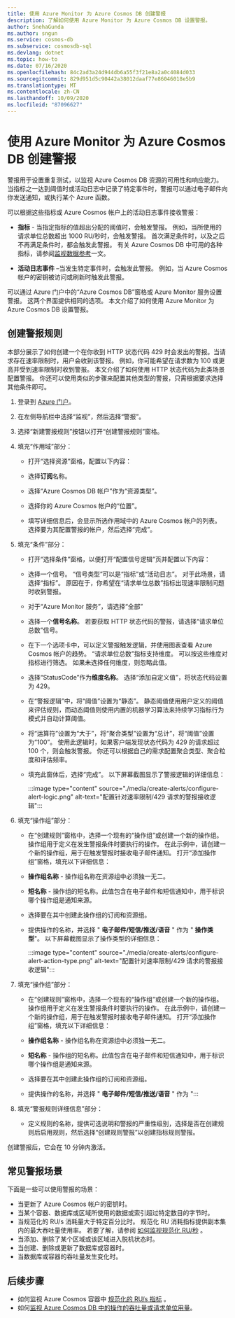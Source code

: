 ```yaml
---
title: 使用 Azure Monitor 为 Azure Cosmos DB 创建警报
description: 了解如何使用 Azure Monitor 为 Azure Cosmos DB 设置警报。
author: SnehaGunda
ms.author: sngun
ms.service: cosmos-db
ms.subservice: cosmosdb-sql
ms.devlang: dotnet
ms.topic: how-to
ms.date: 07/16/2020
ms.openlocfilehash: 84c2ad3a24d944db6a55f3f21e8a2a0c4084d033
ms.sourcegitcommit: 829d951d5c90442a38012daaf77e86046018e5b9
ms.translationtype: MT
ms.contentlocale: zh-CN
ms.lasthandoff: 10/09/2020
ms.locfileid: "87096627"
---
```

# <a name="create-alerts-for-azure-cosmos-db-using-azure-monitor"></a>使用 Azure Monitor 为 Azure Cosmos DB 创建警报

警报用于设置重复测试，以监视 Azure Cosmos DB 资源的可用性和响应能力。 当指标之一达到阈值时或活动日志中记录了特定事件时，警报可以通过电子邮件向你发送通知，或执行某个 Azure 函数。

可以根据这些指标或 Azure Cosmos 帐户上的活动日志事件接收警报：

* **指标** - 当指定指标的值超出分配的阈值时，会触发警报。 例如，当所使用的请求单位总数超出 1000 RU/秒时，会触发警报。 首次满足条件时，以及之后不再满足条件时，都会触发此警报。 有关 Azure Cosmos DB 中可用的各种指标，请参阅[监视数据参考](monitor-cosmos-db-reference.md#metrics)一文。

* **活动日志事件** –当发生特定事件时，会触发此警报。 例如，当 Azure Cosmos 帐户的密钥被访问或刷新时触发此警报。

可以通过 Azure 门户中的“Azure Cosmos DB”窗格或 Azure Monitor 服务设置警报。 这两个界面提供相同的选项。 本文介绍了如何使用 Azure Monitor 为 Azure Cosmos DB 设置警报。

## <a name="create-an-alert-rule"></a>创建警报规则

本部分展示了如何创建一个在你收到 HTTP 状态代码 429 时会发出的警报。当请求存在速率限制时，用户会收到该警报。 例如，你可能希望在请求数为 100 或更高并受到速率限制时收到警报。 本文介绍了如何使用 HTTP 状态代码为此类场景配置警报。 你还可以使用类似的步骤来配置其他类型的警报，只需根据要求选择其他条件即可。

1. 登录到 [Azure 门户](https://portal.azure.com/)。

1. 在左侧导航栏中选择“监视”，然后选择“警报”。 

1. 选择“新建警报规则”按钮以打开“创建警报规则”窗格。  

1. 填充“作用域”部分：

   * 打开“选择资源”窗格，配置以下内容：

   * 选择**订阅**名称。

   * 选择“Azure Cosmos DB 帐户”作为“资源类型”。 

   * 选择你的 Azure Cosmos 帐户的“位置”。

   * 填写详细信息后，会显示所选作用域中的 Azure Cosmos 帐户的列表。 选择要为其配置警报的帐户，然后选择“完成”。

1. 填充“条件”部分：

   * 打开“选择条件”窗格，以便打开“配置信号逻辑”页并配置以下内容： 

   * 选择一个信号。 “信号类型”可以是“指标”或“活动日志”。 对于此场景，请选择“指标”。 原因在于，你希望在“请求单位总数”指标出现速率限制问题时收到警报。

   * 对于“Azure Monitor 服务”，请选择“全部” 

   * 选择一个**信号名称**。 若要获取 HTTP 状态代码的警报，请选择“请求单位总数”信号。

   * 在下一个选项卡中，可以定义警报触发逻辑，并使用图表查看 Azure Cosmos 帐户的趋势。 “请求单位总数”指标支持维度。 可以按这些维度对指标进行筛选。 如果未选择任何维度，则忽略此值。

   * 选择“StatusCode”作为**维度名称**。 选择“添加自定义值”，将状态代码设置为 429。

   * 在“警报逻辑”中，将“阈值”设置为“静态”。   静态阈值使用用户定义的阈值来评估规则，而动态阈值则使用内置的机器学习算法来持续学习指标行为模式并自动计算阈值。

   * 将“运算符”设置为“大于”，将“聚合类型”设置为“总计”，将“阈值”设置为“100”。      使用此逻辑时，如果客户端发现状态代码为 429 的请求超过 100 个，则会触发警报。 你还可以根据自己的需求配置聚合类型、聚合粒度和评估频率。

   * 填充此窗体后，选择“完成”。 以下屏幕截图显示了警报逻辑的详细信息：

     :::image type="content" source="./media/create-alerts/configure-alert-logic.png" alt-text="配置针对速率限制/429 请求的警报接收逻辑&quot;:::

1. 填充“操作组”部分：

   * 在“创建规则”窗格中，选择一个现有的“操作组”或创建一个新的操作组。 操作组用于定义在发生警报条件时要执行的操作。 在此示例中，请创建一个新的操作组，用于在触发警报时接收电子邮件通知。 打开“添加操作组”窗格，填充以下详细信息：

   * **操作组名称** - 操作组名称在资源组中必须独一无二。

   * **短名称** - 操作组的短名称。此值包含在电子邮件和短信通知中，用于标识哪个操作组是通知来源。

   * 选择要在其中创建此操作组的订阅和资源组。  

   * 提供操作的名称，并选择 &quot; **电子邮件/短信/推送/语音** &quot; 作为 " **操作类型**"。 以下屏幕截图显示了操作类型的详细信息：

     :::image type="content" source="./media/create-alerts/configure-alert-action-type.png" alt-text="配置针对速率限制/429 请求的警报接收逻辑&quot;:::

1. 填充“操作组”部分：

   * 在“创建规则”窗格中，选择一个现有的“操作组”或创建一个新的操作组。 操作组用于定义在发生警报条件时要执行的操作。 在此示例中，请创建一个新的操作组，用于在触发警报时接收电子邮件通知。 打开“添加操作组”窗格，填充以下详细信息：

   * **操作组名称** - 操作组名称在资源组中必须独一无二。

   * **短名称** - 操作组的短名称。此值包含在电子邮件和短信通知中，用于标识哪个操作组是通知来源。

   * 选择要在其中创建此操作组的订阅和资源组。  

   * 提供操作的名称，并选择 &quot; **电子邮件/短信/推送/语音** &quot; 作为 ":::

1. 填充“警报规则详细信息”部分：

   * 定义规则的名称，提供可选说明和警报的严重性级别，选择是否在创建规则后启用规则，然后选择“创建规则警报”以创建指标规则警报。

创建警报后，它会在 10 分钟内激活。

## <a name="common-alerting-scenarios"></a>常见警报场景

下面是一些可以使用警报的场景：

* 当更新了 Azure Cosmos 帐户的密钥时。
* 当某个容器、数据库或区域所使用的数据或索引超过特定数目的字节时。
* 当规范化的 RU/s 消耗量大于特定百分比时。 规范化 RU 消耗指标提供副本集内的最大吞吐量使用率。 若要了解，请参阅 [如何监视规范化 RU/秒](monitor-normalized-request-units.md) 。  
* 当添加、删除了某个区域或该区域进入脱机状态时。
* 当创建、删除或更新了数据库或容器时。
* 当数据库或容器的吞吐量发生变化时。

## <a name="next-steps"></a>后续步骤

* 如何监视 Azure Cosmos 容器中 [规范化的 RU/s 指标](monitor-normalized-request-units.md) 。
* 如何[监视 Azure Cosmos DB 中的操作的吞吐量或请求单位用量](monitor-request-unit-usage.md)。